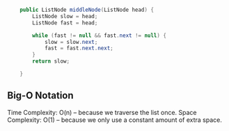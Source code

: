 ```java

    public ListNode middleNode(ListNode head) {
        ListNode slow = head;
        ListNode fast = head;

        while (fast != null && fast.next != null) {
            slow = slow.next;
            fast = fast.next.next;
        }
        return slow;

    }

```

## Big-O Notation
Time Complexity: O(n) – because we traverse the list once.
Space Complexity: O(1) – because we only use a constant amount of extra space.